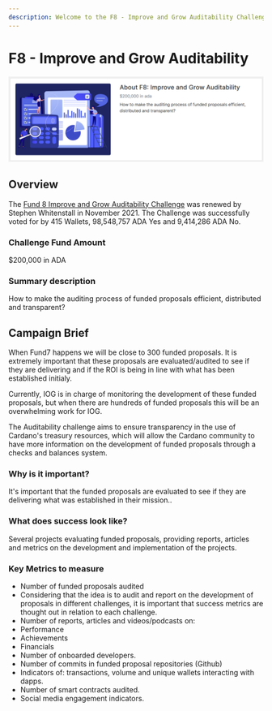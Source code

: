 ```yaml
---
description: Welcome to the F8 - Improve and Grow Auditability Challenge Team
---
```


# F8 - Improve and Grow Auditability

![](.gitbook/assets/2022-02-19.png)

## Overview

The [Fund 8 Improve and Grow Auditability Challenge](https://cardano.ideascale.com/c/campaigns/26447/about) was renewed by Stephen Whitenstall in November 2021.  The Challenge was successfully voted for by 415 Wallets, 98,548,757 ADA Yes and 9,414,286 ADA No.

### Challenge Fund Amount

$200,000 in ADA

### Summary description

How to make the auditing process of funded proposals efficient, distributed and transparent?

## Campaign Brief

When Fund7 happens we will be close to 300 funded proposals. It is extremely important that these proposals are evaluated/audited to see if they are delivering and if the ROI is being in line with what has been established initialy.

Currently, IOG is in charge of monitoring the development of these funded proposals, but when there are hundreds of funded proposals this will be an overwhelming work for IOG.

The Auditability challenge aims to ensure transparency in the use of Cardano's treasury resources, which will allow the Cardano community to have more information on the development of funded proposals through a checks and balances system.

### **Why is it important?**

It's important that the funded proposals are evaluated to see if they are delivering what was established in their mission..

### **What does success look like?**

Several projects evaluating funded proposals, providing reports, articles and metrics on the development and implementation of the projects.

### **Key Metrics to measure**

* Number of funded proposals audited
* Considering that the idea is to audit and report on the development of proposals in different challenges, it is important that success metrics are thought out in relation to each challenge.
* Number of reports, articles and videos/podcasts on:
* Performance
* Achievements
* Financials
* Number of onboarded developers.
* Number of commits in funded proposal repositories (Github)
* Indicators of: transactions, volume and unique wallets interacting with dapps.
* Number of smart contracts audited.
* Social media engagement indicators.

